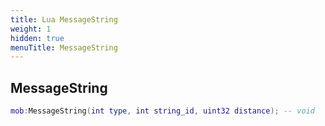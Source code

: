 ```yaml
---
title: Lua MessageString
weight: 1
hidden: true
menuTitle: MessageString
---
```

## MessageString
```lua
mob:MessageString(int type, int string_id, uint32 distance); -- void
```